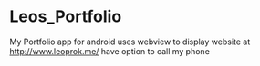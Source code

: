 # Leos_Portfolio

My Portfolio app for android uses webview to display website at http://www.leoprok.me/ have option to call my phone
